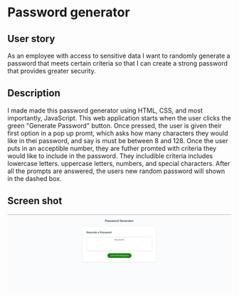 # Password generator 

## User story
As an employee with access to sensitive data
I want to randomly generate a password that meets certain criteria
so that I can create a strong password that provides greater security.

## Description
I made made this password generator using HTML, CSS, and most importantly, JavaScript. This web application starts when the user clicks the green "Generate Password" button. Once pressed, the user is given their first option in a pop up promt, which asks how many characters they would like in thei password, and say is must be between 8 and 128. Once the user puts in an acceptible number, they are futher promted with criteria they would like to include in the password. They includible criteria includes lowercase letters. uppercase letters, numbers, and special characters. After all the prompts are answered, the users new random password will shown in the dashed box. 

## Screen shot
![alt text](./imgs/password%20generator%20ss.jpg)



